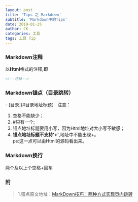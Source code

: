 ```yaml
---
layout: post
title: 'Tips 之 Markdown'
subtitle: 'Markdown中的Tips'
date: 2019-01-25
author: CK
categories: 工具
tags: 工具 Tip
---
```


### Markdown注释
以**Html**格式的注释,即

```html
<!--注释-->
```

### Markdown锚点（目录跳转）
 \- [目录](#目录地址标题）
 注意：  
 1. 空格不能缺少；
 2. \#只有一个;
 3. 锚点地址标题要用小写，因为Html地址对大小写不敏感；
 4. **锚点地址标题不支持'+'**,地址中不能出现+。  
 ps:这一点可以由Html的源码看出来。
 
 
### Markdown换行
两个及以上个空格+回车
 
 
 
 
 


### 附
 >1.锚点原文地址：[MarkDown技巧：两种方式实现页内跳转](https://www.cnblogs.com/JohnTsai/p/4027229.html)



